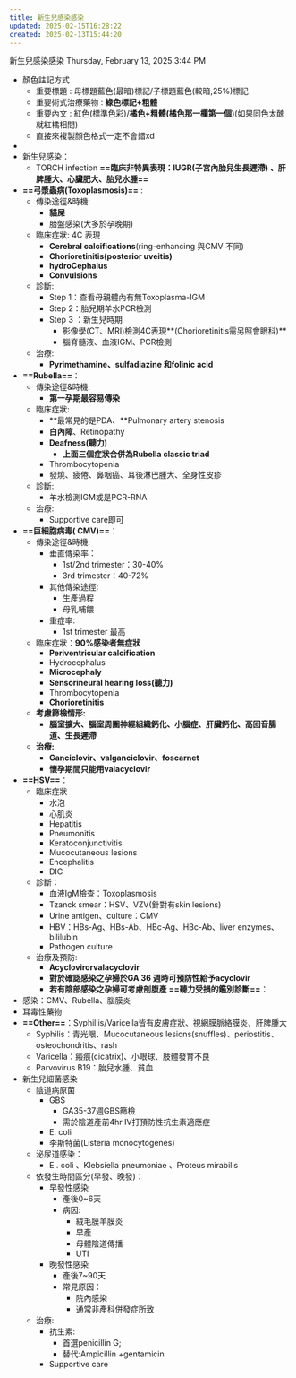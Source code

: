 ```yaml
---
title: 新生兒感染感染
updated: 2025-02-15T16:28:22
created: 2025-02-13T15:44:20
---
```


新生兒感染感染
Thursday, February 13, 2025
3:44 PM

- 顏色註記方式
  - 重要標題 : 母標題藍色(最暗)標記/子標題藍色(較暗,25%)標記
  - 重要術式治療藥物 : **綠色標記+粗體**
  - 重要內文 : 紅色(標準色彩)/**橘色+粗體(橘色那一欄第一個)**(如果同色太醜就紅橘相間)
  - 直接來複製顏色格式一定不會錯xd
- 
- 新生兒感染：
  - TORCH infection
**==臨床非特異表現：IUGR(子宮內胎兒生長遲滯) 、肝脾腫大、心臟肥大、胎兒水腫==**
- **==弓漿蟲病(Toxoplasmosis)==** :
  - 傳染途徑&時機:
    - **貓屎**
    - 胎盤感染(大多於孕晚期)
  - 臨床症狀: 4C 表現
    - **Cerebral calcifications**(ring-enhancing 與CMV 不同)
    - **Chorioretinitis(posterior uveitis)**
    - **hydroCephalus**
    - **Convulsions**
  - 診斷:
    - Step 1：查看母親體內有無Toxoplasma-IGM
    - Step 2：胎兒期羊水PCR檢測
    - Step 3 ：新生兒時期
      - 影像學(CT、MRI)檢測4C表現**(Chorioretinitis需另照會眼科)**
      - 腦脊髓液、血液IGM、PCR檢測
  - 治療:
    - **Pyrimethamine、sulfadiazine 和folinic acid**
- **==Rubella==**：
  - 傳染途徑&時機:
    - **第一孕期最容易傳染**
  - 臨床症狀:
    - **最常見的是PDA、**Pulmonary artery stenosis
    - **白內障**、Retinopathy
    - **Deafness(聽力)**
      - **上面三個症狀合併為Rubella classic triad**
    - Thrombocytopenia
    - 發燒、疲倦、鼻咽癌、耳後淋巴腫大、全身性皮疹
  - 診斷:
    - 羊水檢測IGM或是PCR-RNA
  - 治療:
    - Supportive care即可
- **==巨細胞病毒( CMV)==**：
  - 傳染途徑&時機:
    - 垂直傳染率：
      - 1st/2nd trimester：30-40%
      - 3rd trimester：40-72%
    - 其他傳染途徑:
      - 生產過程
      - 母乳哺餵
    - 重症率:
      - 1st trimester 最高
  - 臨床症狀：**90%感染者無症狀**
    - **Periventricular calcification**
    - Hydrocephalus
    - **Microcephaly**
    - **Sensorineural hearing loss(聽力)**
    - Thrombocytopenia
    - **Chorioretinitis**
  - **考慮篩檢情形:**
    - **腦室擴大、腦室周圍神經組織鈣化、小腦症、肝臟鈣化、高回音腸道、生長遲滯**
  - **治療:**
    - **Ganciclovir、valganciclovir、foscarnet**
    - **懷孕期間只能用valacyclovir**
- **==HSV==**：
  - 臨床症狀
    - 水泡
    - 心肌炎
    - Hepatitis
    - Pneumonitis
    - Keratoconjunctivitis
    - Mucocutaneous lesions
    - Encephalitis
    - DIC
  - 診斷：
    - 血液IgM檢查：Toxoplasmosis
    - Tzanck smear：HSV、VZV(針對有skin lesions)
    - Urine antigen、culture：CMV
    - HBV：HBs-Ag、HBs-Ab、HBc-Ag、HBc-Ab、liver enzymes、bililubin
    - Pathogen culture
  - 治療及預防:
    - **Acyclovirorvalacyclovir**
    - **對於確認感染之孕婦於GA 36 週時可預防性給予acyclovir**
    - **若有陰部感染之孕婦可考慮剖腹產**
**==聽力受損的鑑別診斷==**：
- 感染：CMV、Rubella、腦膜炎
- 耳毒性藥物
- **==Other==**：Syphillis/Varicella皆有皮膚症狀、視網膜脈絡膜炎、肝脾腫大
  - Syphilis：青光眼、Mucocutaneous lesions(snuffles)、periostitis、osteochondritis、rash
  - Varicella：瘢痕(cicatrix)、小眼球、肢體發育不良
  - Parvovirus B19：胎兒水腫、貧血
- 新生兒細菌感染
  - 陰道病原菌
    - GBS
      - GA35-37週GBS篩檢
      - 需於陰道產前4hr IV打預防性抗生素適應症
    - E. coli
    - 李斯特菌(Listeria monocytogenes)
  - 泌尿道感染：
    - E . coli 、Klebsiella pneumoniae 、Proteus mirabilis
  - 依發生時間區分(早發、晚發)：
    - 早發性感染
      - 產後0~6天
      - 病因:
        - 絨毛膜羊膜炎
        - 早產
        - 母體陰道傳播
        - UTI
    - 晚發性感染
      - 產後7~90天
      - 常見原因：
        - 院內感染
        - 通常非產科併發症所致
  - 治療:
    - 抗生素:
      - 首選penicillin G;
      - 替代:Ampicillin +gentamicin
    - Supportive care
